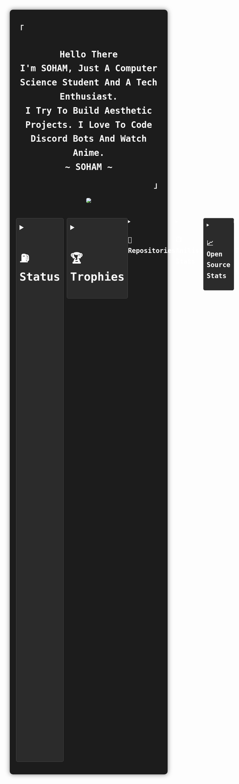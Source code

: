 <div
  style="
    font-family: Consolas, sans-serif;
    color: #fff;
    line-height: 1.6;
    max-width: 1200px;
    margin: auto;
    padding: 20px;
    background-color: #1c1c1c;
    border-radius: 10px;
    box-shadow: 0 0 15px rgba(0, 0, 0, 0.5);
  "
>
  <h3 style="margin-left: 0; margin-right: 0">
    <samp style="font-size: 1.5rem; color: #ffffff">「</samp>
  </h3>

  <div align="center" style="align-items: center; align-self: center; align-content: center">
    <h3
      style="
        align-items: center;
        align-self: center;
        align-content: center;
        text-align: center;
      "
    >
      <samp>
        <b
          style="
            font-size: 1.75rem;
            color: #ffffff;
            align-items: center;
            align-self: center;
            align-content: center;
          "
        >
          Hello There
          <br />
          I'm <span style="color: #ffffff">SOHAM</span>, Just A Computer Science
          Student And A Tech Enthusiast.
          <br />
          I Try To Build Aesthetic Projects. I Love To Code Discord Bots And
          Watch Anime.
          <br />
          ~ SOHAM ~
        </b>
      </samp>
    </h3>
  </div>

  <h3 align="right" style="text-align: right; margin: 0">
    <samp style="font-size: 1.5rem; color: #ffffff">」</samp>
  </h3>

  <div align = "center" style="margin: 20px 0; align-items: center; text-align: center">
    <a href="https://blog.spreadsheets600.me">
      <img
        src="https://img.shields.io/badge/Visit%20My%20Blog-black?style=for-the-badge&logo=blogger&logoColor=white"
        height="30"
        padding="10"
        style="border-radius: 5px"
      />
    </a>
  </div>

  <br />

  <div
    style="display: flex; justify-content: space-between; margin-bottom: 20px"
  >
    <details
      style="
        border: 1px solid #444;
        border-radius: 5px;
        padding: 10px;
        background-color: #2b2b2b;
        flex: 1;
        margin-right: 10px;
      "
    >
      <summary style="font-size: 1.5rem; cursor: pointer; color: #ffffff">
        <h2><samp>⛽ Status</samp></h2>
      </summary>
      <div style="margin-top: 10px">
        <table style="width: 100%; margin-bottom: 20px; border: 1px solid #555">
          <tr>
            <td style="text-align: left; padding: 10px">
              <h1 style="font-size: 1.5rem; color: #ffffff">
                <samp>Discord</samp>
              </h1>
              <a href="">
                <img
                  src="https://discord-readme-badge.vercel.app/api?id=727012870683885578"
                />
              </a>
            </td>
          </tr>
          <tr>
            <td style="text-align: left; padding: 10px">
              <h1 style="font-size: 1.5rem; color: #ffffff">
                <samp>Spotify</samp>
              </h1>
              <a href="https://open.spotify.com/user/x4o0yd3uqpjbzgo1atn61ik6l">
                <img
                  src="https://spotify-github-profile.kittinanx.com/api/view?uid=x4o0yd3uqpjbzgo1atn61ik6l&cover_image=true&theme=compact&show_offline=false&background_color=121212&interchange=true"
                />
              </a>
            </td>
          </tr>
        </table>
      </div>
    </details>
<div>
    <details
      style="
        border: 1px solid #444;
        border-radius: 5px;
        padding: 10px;
        background-color: #2b2b2b;
        flex: 1;
      "
    >
      <summary style="font-size: 1.5rem; cursor: pointer; color: #ffffff">
        <h2><samp>🏆 Trophies</samp></h2>
      </summary>
      <div style="margin-top: 10px">
        <table style="width: 100%; border: 1px solid #555">
          <tr>
            <td style="text-align: left; padding: 10px">
              <a href="#--------">
                <img
                  width="100%"
                  style="border-radius: 5px"
                  src="https://github-profile-trophy.vercel.app/?username=SpreadSheets600&theme=onestar&margin-w=15&margin-h=15&title=-Reviews"
                />
              </a>
            </td>
          </tr>
        </table>
      </div>
    </details>
  </div>

  <details>
    <summary><h2 style="text-align: left"><samp>📁 Repositories</samp></h2></summary>
    <br>
      <p align="center">
          <a href="https://github.com/SpreadSheets600"><img src="https://github-readme-stats-sortedcord.vercel.app/api/pin/?username=SpreadSheets600&repo=Spectrum-Analysis&theme=dark&hide_border=true" alt="Spectrum-Analysis"></a>
          <a href="https://github.com/SpreadSheets600"><img src="https://github-readme-stats-sortedcord.vercel.app/api/pin/?username=SpreadSheets600&repo=Password-Manager&theme=dark&hide_border=true" alt="Password-Manager"></a>
          <a href="https://github.com/SpreadSheets600"><img src="https://github-readme-stats-sortedcord.vercel.app/api/pin/?username=SpreadSheets600&repo=Budget-Tracker&theme=dark&hide_border=true" alt="Budget Tracker"></a>
          <a href="https://github.com/SpreadSheets600"><img src="https://github-readme-stats-sortedcord.vercel.app/api/pin/?username=SpreadSheets600&repo=Fallen-SMP-BOT&theme=dark&hide_border=true" alt="Fallen-SMP-BOT"></a>
          <a href="https://github.com/SpreadSheets600"><img src="https://github-readme-stats-sortedcord.vercel.app/api/pin/?username=SpreadSheets600&repo=File-Sorter&theme=dark&hide_border=true" alt="File-Sorter"></a>
          <a href="https://github.com/SpreadSheets6003"><img src="https://github-readme-stats-sortedcord.vercel.app/api/pin/?username=Sheets-Astrum-BOT&repo=Astrum-V2&theme=dark&hide_border=true" alt="Astrum-V2"></a>
          <a href="https://github.com/SpreadSheets600"><img src="https://github-readme-stats-sortedcord.vercel.app/api/pin/?username=SpreadSheets600&repo=Pomodoria&theme=dark&hide_border=true" alt="Pomodoria"></a>
          <a href="https://github.com/SpreadSheets600"><img src="https://github-readme-stats-sortedcord.vercel.app/api/pin/?username=SpreadSheets600&repo=TokenCopy&theme=dark&hide_border=true" alt="TokenCopy"></a>
      </p>
  </details>

  <details>
    <summary><h2 style="text-align: left"><samp>📺 Anilist Stats</samp></h2></summary>
    <br>
    
  <table>
    <tr>
      <td colspan="2" align="center">
        <img src="https://github.com/SpreadSheets600/SpreadSheets600/blob/main/github-metrics.svg" alt=""></img>
        <img width="900" height="1" alt="">
      </td>
    </tr>
  </table>
  </details>

<div>
    <details
      style="
        border: 1px solid #444;
        border-radius: 5px;
        padding: 10px;
        background-color: #2b2b2b;
        flex: 1;
      "
    >
  <summary>
    <h2 style="text-align: left"><samp>📈 Open Source Stats</samp></h2>
  </summary>

  <div align = "center" style="text-align: center,align-items: center; align-self: center; align-content: center">
    <table style="width: 800px; margin: 0 auto; border-collapse: collapse; border: 1px solid #ccc;">
  <tr>
    <td style="width: 400px; height: 200px; padding: 10px; text-align: center; vertical-align: middle;">
      <img 
        src="https://gitroll.io/api/badges/profiles/v1/uVnnLo5DV1iMF0meExWTe4i4XvH22" 
        alt="GitRoll Profile Badge" 
        style="max-width: 100%; height: auto; display: block; margin: 0 auto;"
      >
    </td>
    <td style="width: 400px; height: 200px; padding: 10px; text-align: center; vertical-align: middle;">
      <img 
        src="dev-card.png" 
        alt="Dev Card" 
        style="max-width: 100%; height: auto; display: block; margin: 0 auto;"
      >
    </td>
  </tr>
</table>

  </div>

  </details>
</div>
  <div>
    <details>	
      <summary>
        <h2 style="text-align: left"><samp>🔗 GSSoC (24) Badges</samp></h2>
      </summary>
        <div style='display:flex; align-items:center; gap: 10px;' align='center'><a href="https://gssoc.girlscript.tech/leaderboard">
          <img src="https://github.com/user-attachments/assets/c1391e62-8fab-43c7-aae9-edaeae423c57" />
        </div>
    </details>
  </div>

  <h2 style="text-align: left; color: #ffffff">GitHub Stats</h2>

  <div style="margin: 20px 0">
    <table style="width: 100%; margin-bottom: 20px; border: 1px solid #555">
      <tr>
        <td style="text-align: center; padding: 10px">
          <a href="https://git.io/streak-stats">
            <img
              src="https://streak-stats.demolab.com/?user=spreadsheets600&theme=transparent&hide_border=true&card_width=1000&ring=39D353&fire=39D353&currStreakNum=39D353&sideNums=39D353&currStreakLabel=AFAFAF&sideLabels=AFAFAF&dates=39D353"
              alt="GitHub Streak"
              style="border-radius: 5px"
            />
          </a>
        </td>
      </tr>
    </table>
    <table style="width: 100%; margin-bottom: 20px">
      <tr>
        <td style="text-align: center; padding: 10px; border: 1px solid #555">
          <a href="#--------">
            <img
              height="215px"
              alt="GitHub Stats"
              src="https://github-readme-stats.vercel.app/api?username=spreadsheets600&count_private=true&show_icons=true&include_all_commits=true&line_height=21&hide_border=true&theme=transparent&title_color=39D353&text_color=39D353&icon_color=AFAFAF"
            />
          </a>
        </td>
        <td
          style="
            text-align: center;
            padding: 10px;
            border: 1px solid #555;
            border-spacing: 100px;
          "
        >
          <a href="#--------">
            <img
              height="215px"
              alt="Top Language"
              src="https://github-readme-stats.vercel.app/api/top-langs/?username=spreadsheets600&layout=compact&line_height=21&hide_border=true&theme=transparent&title_color=39D353&text_color=AFAFAF&icon_color=39D353"
              style="border-radius: 5px"
            />
          </a>
        </td>
      </tr>
    </table>
    <table style="width: 100%; margin-bottom: 20px; border: 1px solid #555">
      <tr>
        <td style="text-align: center; padding: 10px">
          <a href="#--------">
            <img
              width="100%"
              style="border-radius: 5px"
              src="https://github-readme-activity-graph.vercel.app/graph?username=SpreadSheets600&theme=github-compact&hide_border=true"
            />
          </a>
        </td>
      </tr>
    </table>
    <br />
  </div>
    <div align="center">
    <a href="https://bento.me/spreadsheets">
      <img
        src="https://komarev.com/ghpvc/?username=spreadsheets600&style=for-the-badge"
      />
    </a>
    <a href="http://spreadsheets600.me">
      <img
        src="https://img.shields.io/badge/Portfolio-255E63?style=for-the-badge&logo=About.me&logoColor=white"
      />
    </a>
    <a href="https://dev.to/sspreadsheets600">
      <img
        src="https://img.shields.io/badge/DEV.TO-0A0A0A?style=for-the-badge&logo=dev-dot-to&logoColor=white"
      />
    </a>
    <a href="https://stackoverflow.com/users/23220449/soham-maity">
      <img
        src="https://img.shields.io/badge/STACKOVERFLOW-FE7A16?style=for-the-badge&logo=stackoverflow&logoColor=white"
      />
    </a>
    <a href="https://www.linkedin.com/in/soham-maity-114466218/">
      <img
        src="https://img.shields.io/badge/LINKEDIN-0077B5?style=for-the-badge&logo=linkedin&logoColor=white"
      />
    </a>
  </div>
  <br>
  <div>
    <a herf="https://holopin.io/@spreadsheets600">
      <img src="https://holopin.me/spreadsheets600"
        />
    </a>
  </div>

  <br />

---
<!--START_SECTION:waka-->
![Code Time](http://img.shields.io/badge/Code%20Time-555%20hrs%2056%20mins-blue)

![Lines of code](https://img.shields.io/badge/From%20Hello%20World%20I%27ve%20Written-1.5%20million%20lines%20of%20code-blue)

**I'm an Early 🐤** 

```text
🌞 Morning                990 commits         ████████░░░░░░░░░░░░░░░░░   33.68 % 
🌆 Daytime                597 commits         █████░░░░░░░░░░░░░░░░░░░░   20.31 % 
🌃 Evening                1265 commits        ███████████░░░░░░░░░░░░░░   43.04 % 
🌙 Night                  87 commits          █░░░░░░░░░░░░░░░░░░░░░░░░   02.96 % 
```
📅 **I'm Most Productive on Tuesday** 

```text
Monday                   485 commits         ████░░░░░░░░░░░░░░░░░░░░░   16.50 % 
Tuesday                  488 commits         ████░░░░░░░░░░░░░░░░░░░░░   16.60 % 
Wednesday                458 commits         ████░░░░░░░░░░░░░░░░░░░░░   15.58 % 
Thursday                 399 commits         ███░░░░░░░░░░░░░░░░░░░░░░   13.58 % 
Friday                   247 commits         ██░░░░░░░░░░░░░░░░░░░░░░░   08.40 % 
Saturday                 423 commits         ████░░░░░░░░░░░░░░░░░░░░░   14.39 % 
Sunday                   439 commits         ████░░░░░░░░░░░░░░░░░░░░░   14.94 % 
```


📊 **This Week I Spent My Time On** 

```text
🕑︎ Time Zone: Asia/Kolkata

💬 Programming Languages: 
JavaScript               4 hrs 17 mins       ██████████░░░░░░░░░░░░░░░   38.34 % 
Python                   3 hrs 8 mins        ███████░░░░░░░░░░░░░░░░░░   28.03 % 
JSON                     2 hrs 1 min         █████░░░░░░░░░░░░░░░░░░░░   18.04 % 
HTML                     1 hr 16 mins        ███░░░░░░░░░░░░░░░░░░░░░░   11.44 % 
C++                      10 mins             ░░░░░░░░░░░░░░░░░░░░░░░░░   01.62 % 

🔥 Editors: 
VS Code                  11 hrs 11 mins      █████████████████████████   100.00 % 

💻 Operating System: 
WSL                      10 hrs 53 mins      ████████████████████████░   97.33 % 
Windows                  17 mins             █░░░░░░░░░░░░░░░░░░░░░░░░   02.67 % 
```

**I Mostly Code in Python** 

```text
Python                   55 repos            █████████████░░░░░░░░░░░░   50.46 % 
JavaScript               15 repos            ███░░░░░░░░░░░░░░░░░░░░░░   13.76 % 
CSS                      4 repos             █░░░░░░░░░░░░░░░░░░░░░░░░   03.67 % 
Vue                      2 repos             ░░░░░░░░░░░░░░░░░░░░░░░░░   01.83 % 
Rust                     1 repo              ░░░░░░░░░░░░░░░░░░░░░░░░░   00.92 % 
```




<!--END_SECTION:waka-->
---
  <br />

  <h2 style="text-align: left; color: #ffffff">Language And Tools</h2>

  <div style="margin: 20px 0">
    <h3 style="color: #ffffff; padding: 10px"><samp>Languages</samp></h3>
    <div style="margin-bottom: 20px">
      <a
        ><img
          src="https://skillicons.dev/icons?i=python,html,css,javascript,c,cpp,java,bash&theme=dark"
          style="margin-right: 10px; padding: 10px"
      /></a>
    </div>
    <div>
    <div></div>
    <h3 style="color: #ffffff; padding: 10px"><samp>Technologies</samp></h3>
    <div style="margin-bottom: 20px">
      <a
        ><img
          src="https://skillicons.dev/icons?i=django,flask,tensorflow,nodejs,opencv,tailwind,vue&theme=dark"
          style="margin-right: 10px; padding: 10px"
      /></a>
    </div>

</div>
    <h3 style="color: #ffffff; padding: 10px"><samp>Design & Creativity</samp></h3>
    <div style="margin-bottom: 20px">
      <a
        ><img
          src="https://skillicons.dev/icons?i=illustrator,xd,figma&theme=dark"
          style="margin-right: 10px; padding: 10px"
      /></a>
    </div>
<div></div>
    <h3 style="color: #ffffff; padding: 10px"><samp>Database</samp></h3>
    <div style="margin-bottom: 20px">
      <a
        ><img
          src="https://skillicons.dev/icons?i=sqlite,mongo,mysql,postgres&theme=dark"
          style="margin-right: 10px; padding: 10px"
      /></a>
    </div>
<div>
    <h3 style="color: #ffffff; padding: 10px"><samp>Tools</samp></h3>
    <div style="margin-bottom: 20px">
      <a
        ><img
          src="https://skillicons.dev/icons?i=linux,vscode,sublime,replit,notion,github&theme=dark"
          style="margin-right: 10px; padding: 10px" /></a
      ><br />
      <a
        ><img
          src="https://skillicons.dev/icons?i=discord,bots&theme=dark"
          style="margin-right: 10px; padding: 10px"
      /></a>
    </div>
  </div>
</div>

